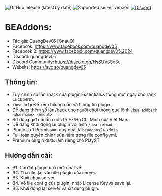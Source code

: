 ![GitHub release (latest by date)](https://img.shields.io/github/v/release/QuangDev05/BEAddons24)
![Supported server version](https://img.shields.io/badge/Minecraft-1.12x%20--_Latest-green)
[![Discord](https://img.shields.io/discord/1247029974154612828.svg?label=&logo=discord&logoColor=ffffff&color=7389D8&labelColor=6A7EC2)](https://discord.gg/HsSUVGSc3c)
# BEAddons:
- Tác giả: QuangDev05 [GnauQ]
- Facebook: https://www.facebook.com/quangdev05
- Facebook 2: https://www.facebook.com/quangdev05.2024
- Discord: quangdev05
- Discord Community: https://discord.gg/HsSUVGSc3c
- Website: https://ayo.so/quangdev05
## Thông tin:
- Tùy chỉnh số lần /back của plugin EssentialsX trong một ngày cho rank Luckperm.
- `/bea help` Để xem hướng dẫn và thông tin plugin.
- Dễ dàng thêm số lần /back cho người chơi thông qua lệnh `/bea addback <Username> <Amout>`
- Sử dụng giờ chuẩn quốc tế +7/Ho Chi Minh của Việt Nam.
- Dễ dàng khởi động lại plugin với lệnh `/bea reload`.
- Plugin có 1 Permission duy nhất là `beaddons24.admin`
- Full toàn quyền chỉnh sửa nằm trong file config.yml.
- Premium plugin được làm riêng cho PlayST.
## Hướng dẫn cài:
- B1. Cài đặt plugin bản mới nhất về.
- B2. Thả file .jar vào file plugin của server.
- B3. Khởi chạy server.
- B4. Vô file config của plugin, nhập License Key và save lại.
- B5. Khởi động lại server và sử dụng plugin.
